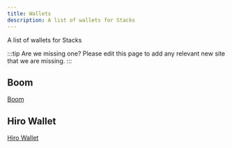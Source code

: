 ```yaml
---
title: Wallets
description: A list of wallets for Stacks
---
```


A list of wallets for Stacks

:::tip Are we missing one?
Please edit this page to add any relevant new site that we are missing.
:::

## Boom
[Boom](https://boom.money)

## Hiro Wallet
[Hiro Wallet](https://www.hiro.so/wallet)